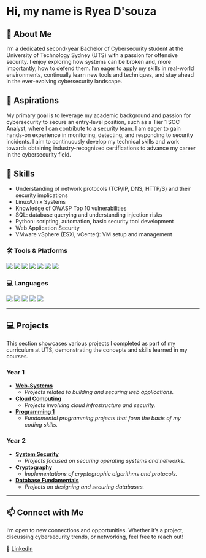# Hi, my name is Ryea D'souza


## 👋 About Me
I’m a dedicated second-year Bachelor of Cybersecurity student at the University of Technology Sydney (UTS) with a passion for offensive security. I enjoy exploring how systems can be broken and, more importantly, how to defend them. I’m eager to apply my skills in real-world environments, continually learn new tools and techniques, and stay ahead in the ever-evolving cybersecurity landscape.

## 🎯 Aspirations
My primary goal is to leverage my academic background and passion for cybersecurity to secure an entry-level position, such as a Tier 1 SOC Analyst, where I can contribute to a security team. I am eager to gain hands-on experience in monitoring, detecting, and responding to security incidents. I aim to continuously develop my technical skills and work towards obtaining industry-recognized certifications to advance my career in the cybersecurity field.

## 🧠 Skills
*   Understanding of network protocols (TCP/IP, DNS, HTTP/S) and their security implications
*   Linux/Unix Systems
*   Knowledge of OWASP Top 10 vulnerabilities
*   SQL: database querying and understanding injection risks
*   Python: scripting, automation, basic security tool development
*   Web Application Security
*   VMware vSphere (ESXi, vCenter): VM setup and management

### 🛠️ Tools & Platforms

<a href="https://www.vmware.com/products/workstation-pro.html"><img src="https://img.shields.io/badge/-VMware-607078?&style=for-the-badge&logo=vmware&logoColor=white" /></a>
<a href="https://www.virtualbox.org/"><img src="https://img.shields.io/badge/-VirtualBox-183A61?&style=for-the-badge&logo=virtualbox&logoColor=white" /></a>
<a href="https://www.kali.org/"><img src="https://img.shields.io/badge/-Kali%20Linux-557C94?&style=for-the-badge&logo=linux&logoColor=white" /></a>
<a href="https://www.wireshark.org/"><img src="https://img.shields.io/badge/-Wireshark-1679A7?&style=for-the-badge&logo=wireshark&logoColor=white" /></a>
<a href="https://owasp.org/www-project-webgoat/"><img src="https://img.shields.io/badge/-WebGoat-A80000?&style=for-the-badge&logo=owasp&logoColor=white" /></a>
<a href="https://nmap.org/"><img src="https://img.shields.io/badge/-Nmap-214478?&style=for-the-badge&logo=nmap&logoColor=white" /></a>
<a href="https://www.openssl.org/"><img src="https://img.shields.io/badge/-OpenSSL-721412?&style=for-the-badge&logo=openssl&logoColor=white" /></a>

### 💻 Languages

<a href="https://www.python.org/"><img src="https://img.shields.io/badge/-Python-3776AB?&style=for-the-badge&logo=python&logoColor=white" /></a>
<a href="https://developer.mozilla.org/en-US/docs/Web/HTML"><img src="https://img.shields.io/badge/-HTML5-E34F26?&style=for-the-badge&logo=html5&logoColor=white" /></a>
<a href="https://www.w3schools.com/sql/"><img src="https://img.shields.io/badge/-SQL-003B57?&style=for-the-badge&logo=sqlite&logoColor=white" /></a>
<a href="https://developer.mozilla.org/en-US/docs/Web/CSS"><img src="https://img.shields.io/badge/-CSS3-1572B6?&style=for-the-badge&logo=css3&logoColor=white" /></a>
<a href="https://www.gnu.org/software/bash/"><img src="https://img.shields.io/badge/-Bash-4EAA25?&style=for-the-badge&logo=gnu-bash&logoColor=white" /></a>

---

## 💻 Projects

This section showcases various projects I completed as part of my curriculum at UTS, demonstrating the concepts and skills learned in my courses.

### Year 1

*   **[Web-Systems](./Web-Systems/README.md)**
    *   *Projects related to building and securing web applications.*
*   **[Cloud Computing](./Cloud%20Computing/README.md)**
    *   *Projects involving cloud infrastructure and security.*
*   **[Programming 1](./Programming%201/README.md)**
    *   *Fundamental programming projects that form the basis of my coding skills.*

### Year 2

*   **[System Security](./System%20Security/README.md)**
    *   *Projects focused on securing operating systems and networks.*
*   **[Cryptography](./Cryptography/README.md)**
    *   *Implementations of cryptographic algorithms and protocols.*
*   **[Database Fundamentals](./Database%20Fundamentals/README.md)**
    *   *Projects on designing and securing databases.*

---

## 📫 Connect with Me
I’m open to new connections and opportunities. Whether it’s a project, discussing cybersecurity trends, or networking, feel free to reach out!

🔗 [LinkedIn](https://www.linkedin.com/in/ryea-d-souza-ba25902a4)
